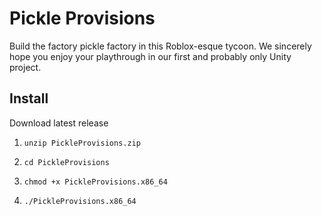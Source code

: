 # Pickle Provisions

Build the factory pickle factory in this Roblox-esque tycoon. We sincerely hope you enjoy your playthrough in our first and probably only Unity project. 

## Install

Download latest release

1. `unzip PickleProvisions.zip`

2. `cd PickleProvisions`

3. `chmod +x PickleProvisions.x86_64`

4. `./PickleProvisions.x86_64`